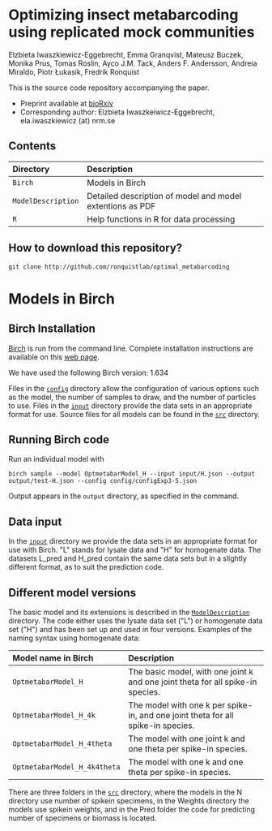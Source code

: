 # Optimizing insect metabarcoding using replicated mock communities

Elzbieta Iwaszkiewicz-Eggebrecht, Emma Granqvist, Mateusz Buczek, Monika Prus, Tomas Roslin, Ayco J.M. Tack, Anders F. Andersson, Andreia Miraldo, Piotr Łukasik, Fredrik Ronquist

This is the source code repository accompanying the paper.

  * Preprint available at [bioRxiv](https://www.biorxiv.org/...)
  * Corresponding author: Elzbieta Iwaszkeiwicz-Eggebrecht, ela.iwaszkiewicz (at) nrm.se

## Contents

| Directory | Description                             |
|:----------|:----------------------------------------|
| `Birch`   | Models in Birch            |
| `ModelDescription`    | Detailed description of model and model extentions as PDF |
| `R`       | Help functions in R for data processing        |

## How to download this repository?

```
git clone http://github.com/ronquistlab/optimal_metabarcoding
```

# Models in Birch

## Birch Installation

[Birch](https://www.birch.sh) is run from the command line. Complete installation instructions are available on this [web page](https://www.birch.sh/getting-started/).

We have used the following Birch version: 1.634

Files in the [`config`](config) directory allow the configuration of various options such as the model, the number of samples to draw, and the number of particles to use. Files in the [`input`](input) directory provide the data sets in an appropriate format for use. Source files for all models can be found in the [`src`](src) directory.

## Running Birch code

Run an individual model with

```
birch sample --model OptmetabarModel_H --input input/H.json --output output/test-H.json --config config/configExp3-5.json
```

Output appears in the `output` directory, as specified in the command.

## Data input

In the [`input`](input) directory we provide the data sets in an appropriate format for use with Birch. "L" stands for lysate data and "H" for homogenate data. 
The datasets L_pred and H_pred contain the same data sets but in a slightly different format, as to suit the prediction code. 

## Different model versions

The basic model and its extensions is described in the [`ModelDescription`](ModelDescription) directory. 
The code either uses the lysate data set ("L") or homogenate data set ("H") and has been set up and used in four versions. Examples of the naming syntax using homogenate data: 

| Model name in Birch | Description                             |
|:----------|:----------------------------------------|
| `OptmetabarModel_H`   | The basic model, with one joint k and one joint theta for all spike-in species.            |
| `OptmetabarModel_H_4k`    | The model with one k per spike-in, and one joint theta for all spike-in species.  |
| `OptmetabarModel_H_4theta`       | The model with one joint k and one theta per spike-in species.       |
| `OptmetabarModel_H_4k4theta`  | The model with one k and one theta per spike-in species.          |

There are three folders in the  [`src`](src) directory, where the models in the N directory use number of spikein specimens, in the Weights directory the models use spikein weights, and in the Pred folder the code for predicting number of specimens or biomass is located. 


